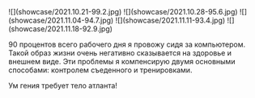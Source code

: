 <gallery>
    ![](showcase/2021.10.21-99.2.jpg)
    ![](showcase/2021.10.28-95.6.jpg)
    ![](showcase/2021.11.04-94.7.jpg)
    ![](showcase/2021.11.11-93.4.jpg)
    ![](showcase/2021.11.18-92.9.jpg)
</gallery>

90 процентов всего рабочего дня я провожу сидя за компьютером.
Такой образ жизни очень негативно сказывается на здоровье и внешнем виде.
Эти проблемы я компенсирую двумя основными способами: контролем съеденного и тренировками.

Ум гения требует тело атланта!